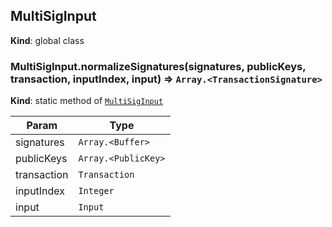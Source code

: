 <a name="MultiSigInput"></a>

## MultiSigInput
**Kind**: global class  
<a name="MultiSigInput.normalizeSignatures"></a>

### MultiSigInput.normalizeSignatures(signatures, publicKeys, transaction, inputIndex, input) ⇒ <code>Array.&lt;TransactionSignature&gt;</code>
**Kind**: static method of <code>[MultiSigInput](#MultiSigInput)</code>  

| Param | Type |
| --- | --- |
| signatures | <code>Array.&lt;Buffer&gt;</code> | 
| publicKeys | <code>Array.&lt;PublicKey&gt;</code> | 
| transaction | <code>Transaction</code> | 
| inputIndex | <code>Integer</code> | 
| input | <code>Input</code> | 

